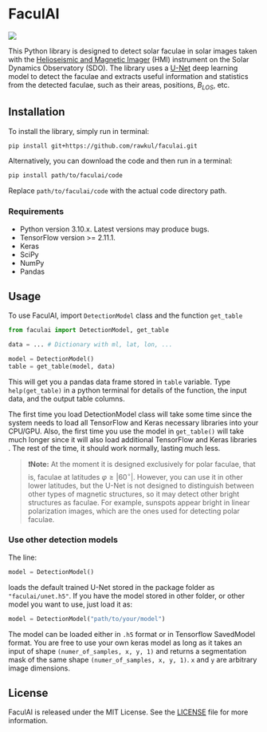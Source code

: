# FaculAI

![](https://img.shields.io/badge/version-1.2.1-green)

This Python library is designed to detect solar faculae in solar images taken with the [Helioseismic and Magnetic Imager](http://hmi.stanford.edu/) (HMI) instrument on the Solar Dynamics Observatory (SDO). The library uses a [U-Net](https://arxiv.org/abs/1505.04597) deep learning model to detect the faculae and extracts useful information and statistics from the detected faculae, such as their areas, positions, $B_{LOS}$, etc.

## Installation

To install the library, simply run in terminal:

``` bash
pip install git+https://github.com/rawkul/faculai.git
```

Alternatively, you can download the code and then run in a terminal:

``` bash
pip install path/to/faculai/code
```

Replace `path/to/faculai/code` with the actual code directory path.

### Requirements

-   Python version 3.10.x. Latest versions may produce bugs.
-   TensorFlow version >= 2.11.1.
-   Keras
-   SciPy
-   NumPy
-   Pandas

## Usage

To use FaculAI, import `DetectionModel` class and the function `get_table`

``` python
from faculai import DetectionModel, get_table

data = ... # Dictionary with ml, lat, lon, ...

model = DetectionModel()
table = get_table(model, data)
```

This will get you a pandas data frame stored in `table` variable. Type `help(get_table)` in a python terminal for details of the function, the input data, and the output table columns.

<p class="callout info">

The first time you load DetectionModel class will take some time since the system needs to load all TensorFlow and Keras necessary libraries into your CPU/GPU. Also, the first time you use the model in `get_table()` will take much longer since it will also load additional TensorFlow and Keras libraries . The rest of the time, it should work normally, lasting much less.

</p>

> **❗Note:** At the moment it is designed exclusively for polar faculae, that is, faculae at latitudes $\varphi\ge|60^\circ|$. However, you can use it in other lower latitudes, but the U-Net is not designed to distinguish between other types of magnetic structures, so it may detect other bright structures as faculae. For example, sunspots appear bright in linear polarization images, which are the ones used for detecting polar faculae.

### Use other detection models

The line:

``` python
model = DetectionModel()
```

loads the default trained U-Net stored in the package folder as `"faculai/unet.h5"`. If you have the model stored in other folder, or other model you want to use, just load it as:

``` python
model = DetectionModel("path/to/your/model")
```

The model can be loaded either in `.h5` format or in Tensorflow SavedModel format. You are free to use your own keras model as long as it takes an input of shape `(numer_of_samples, x, y, 1)` and returns a segmentation mask of the same shape `(numer_of_samples, x, y, 1)`. `x` and `y` are arbitrary image dimensions.

## License

FaculAI is released under the MIT License. See the [LICENSE](LICENSE) file for more information.
